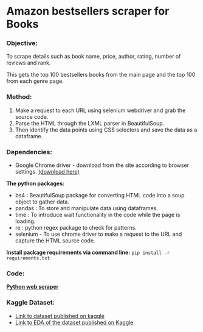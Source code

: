 # Amazon bestsellers scraper for Books

### Objective: 
To scrape details such as book name, price, author, rating, number of reviews and rank. 
<p> This gets the top 100 bestsellers books from the main page and the top 100 from each genre page. </p>

### Method: 
1. Make a request to each URL using selenium webdriver and grab the source code. 
2. Parse the HTML through the LXML parser in BeautifulSoup. 
3. Then identify the data points using CSS selectors and save the data as a dataframe. 

### Dependencies:
* Google Chrome driver - download from the site according to browser settings. [(download here)](https://chromedriver.chromium.org/downloads)

**The python packages:**
- bs4 : BeautifulSoup package for converting HTML code into a soup object to gather data. 
- pandas : To store and manipulate data using dataframes. 
- time : To introduce wait functionality in the code while the page is loading.
- re : python regex package to check for patterns.
- selenium - To use chrome driver to make a request to the URL and capture the HTML source code. 

**Install package requirements via command line:**
`pip install -r requirements.txt`


### Code: 
[**Python web scraper**](https://github.com/evil-in/amz_bestsellers_books/blob/main/amz_books_bestseller_scraper.py)

### Kaggle Dataset:
* [Link to dataset published on kaggle](https://www.kaggle.com/datasets/preethievelyn/amazon-top-100-bestsellers-in-books)
* [Link to EDA of the dataset published on Kaggle](https://www.kaggle.com/code/preethievelyn/eda-amazon-top-100-bestseller-books)

